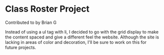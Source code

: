 # Class Roster Project
Contributed to by Brian G



Instead of using a ul tag with li, I decided to go with the grid display to make the content spaced and give a different feel the website.
Although the site is lacking in areas of color and decoration, I'll be sure to work on this for future projects.
